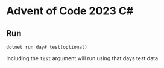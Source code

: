 # Advent of Code 2023 C#

## Run 

`dotnet run day# test(optional)`

Including the `test` argument will run using that days test data